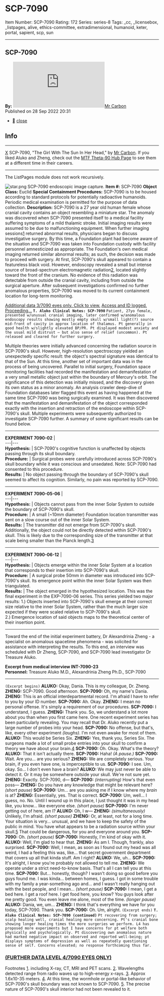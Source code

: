 # SCP-7090
Item Number: SCP-7090
Rating: 172
Series: series-8
Tags: _cc, _licensebox, _listpages, alive, ethics-committee, extradimensional, humanoid, keter, portal, sapient, scp, sun

---

SCP-7090  
---  
**By:** [![Mr Carbon](https://www.wikidot.com/avatar.php?userid=1707431&amp;size=small&amp;timestamp=1751246160)](http://www.wikidot.com/user:info/mr-carbon)[Mr Carbon](http://www.wikidot.com/user:info/mr-carbon)  
Published on 28 Sep 2022 20:31  
  

  * [](javascript:;)
[close](javascript:;)
## Info
* * *
[X](javascript:;)
SCP-7090, "The Girl With The Sun In Her Head," by [Mr Carbon](/mr-carbon-personnel-file).
If you liked Aluko and Zheng, check out the [MTF Theta-90 Hub Page](/mtf-theta-90-hub-page) to see them at a different time in their careers.
* * *

The ListPages module does not work recursively.
  

![star.png](https://scp-wiki.wdfiles.com/local--files/fragment:scp-7090-0/star.png)
SCP-7090 endoscopic image capture.
**Item #:** SCP-7090
**Object Class:** Euclid
**Special Containment Procedures:** SCP-7090 is to be housed according to standard protocols for potentially radioactive humanoids. Periodic medical examination is permitted for the purpose of data collection.
**Description:** SCP-7090 is a 27 year old human female whose cranial cavity contains an object resembling a miniature star.
The anomaly was discovered when SCP-7090 presented itself to a medical facility suffering symptoms of a mild thalamic stroke. Initial imaging results were assumed to be due to malfunctioning equipment. When further imaging sessions[1](javascript:;) returned abnormal results, physicians began to discuss investigative surgery. By this time, a Foundation plant had become aware of the situation and SCP-7090 was taken into Foundation custody with facility personnel amnesticized as appropriate.
The Foundation's own medical imaging returned similar abnormal results; as such, the decision was made to proceed with surgery. At first, SCP-7090's skull appeared to contain a featureless black void. However, endoscopy revealed a small but intense source of broad-spectrum electromagnetic radiation[2](javascript:;), located slightly toward the front of the cranium. No evidence of this radiation was detectable from outside the cranial cavity, including from outside the surgical aperture.
After subsequent investigations confirmed no further anomalous properties, SCP-7090 was moved to its current containment location for long-term monitoring.
  
  

[Additional data 3/7090 eyes only. Click to view.](javascript:;)
[Access and ID logged. Proceeding...](javascript:;)
**`T. Aluko Clinical Notes: SCP-7090`**
`Patient, 27yo female, presented w/unusual cranial imaging, later confirmed w/anomalous endoscopy results showing mostly empty skull w/small light(?) source mid-front of cavity in approx location of thalamus. Pt generally in good health w/slightly elevated BP/PR. Pt displayed modest anxiety and the usual mild distrust — but also sense of relief (uncommon). Pt released and cleared for further surgery.`
  
  
Multiple theories were initially advanced concerning the radiation source in SCP-7090's skull. However, high-resolution spectroscopy yielded an unexpectedly specific result: the object's spectral signature was identical to that of the Sun.
At this time, another set of important data was in the process of being uncovered. Parallel to initial surgery, Foundation space monitoring facilities had recorded the manifestation and demanifestation of a very small metallic object just within the boundary of Mercury's orbit. The significance of this detection was initially missed, and the discovery given its own status as a minor anomaly. An analysis crawler deep-dive of Foundation databases later flagged this event as having happened at the same time SCP-7090 was being surgically examined. It was then discovered that the manifestation and demanifestation of the object corresponded exactly with the insertion and retraction of the endoscope within SCP-7090's skull.
Multiple experiments were subsequently authorized to investigate SCP-7090 further. A summary of some significant results can be found below.
* * *
**EXPERIMENT 7090-02** |   
---|---  
**Hypothesis:** | SCP-7090's cognitive function is unaffected by objects passing through its skull boundary.  
**Procedure:** | Surgical probes were carefully introduced across SCP-7090's skull boundary while it was conscious and unsedated. Note: SCP-7090 had consented to this procedure.  
**Results:** | No object passing through the boundary of SCP-7090's skull seemed to affect its cognition. Similarly, no pain was reported by SCP-7090.  
* * *
**EXPERIMENT 7090-05-06** |   
---|---  
**Hypothesis:** | Objects cannot pass from the inner Solar System to outside the boundary of SCP-7090's skull.  
**Procedure:** | A small (~10mm diameter) Foundation location transmitter was sent on a slow course out of the inner Solar System.  
**Results:** |  The transmitter did not emerge from SCP-7090's skull. Additionally, the object could not be directly detected within SCP-7090's skull. This is likely due to the corresponding size of the transmitter at that scale being smaller than the Planck length.[3](javascript:;)  
* * *
**EXPERIMENT 7090-06-12** |   
---|---  
**Hypothesis:** | Objects emerge within the inner Solar System at a location that corresponds to their insertion into SCP-7090's skull.  
**Procedure:** | A surgical probe 50mm in diameter was introduced into SCP-7090's skull. Its emergence point within the inner Solar System was then triangulated.  
**Results:** |  The object emerged in the hypothesized location. This was the final experiment in the EXP-7090-06 series. This series yielded two major results: 1.) Objects inserted into SCP-7090's skull emerge at their correct size relative to the inner Solar System, rather than the much larger size expected if they were scaled relative to SCP-7090's skull.  
2.) Emergence location of said objects maps to the theoretical center of their insertion point.  
* * *
  
  
  
Toward the end of the initial experiment battery, Dr Alexandrinia Zheng - a specialist on anomalous spacetime phenomena - was solicited for assistance with interpreting the results. To this end, an interview was scheduled with Dr Zheng, SCP-7090, and SCP-7090 lead investigator Dr Treasure Aluko.
  

**Excerpt from medical interview INT-7090-23**  
**Personnel:** Treasure Aluko M.D., Alexandrinia Zheng Ph.D., SCP-7090
* * *
`(Excerpt begins)`
**ALUKO:** Okay, Dania. This is my colleague, Dr. Zheng.
**ZHENG:** SCP-7090. Good afternoon.
**SCP-7090:** Oh, my name's Dania.
**ZHENG:** This is an official interdepartmental record. I'm afraid I have to refer to you by your ID number.
**SCP-7090:** Ah. Okay.
**ZHENG:** I mean no personal offense. It's simply a requirement of our procedures.
**SCP-7090:** I understand, I guess.
**ZHENG:** Thank you. So, we understand a lot more about you than when you first came here. One recent experiment series has been particularly revealing. You may recall that Dr. Aluko recently put a large number of probes into your head.
**SCP-7090:** No offense, but that's, like, every other experiment _(laughs)_. I'm not even awake for most of them.
**ALUKO:** This would be Series Six.
**ZHENG:** Yes, thank you, Series Six. The surgeons made a lot of small probe entries into your skull to confirm a theory we have about your brain.[4](javascript:;)
**SCP-7090:** Oh. Okay. What's the theory?
**ALUKO:** That it isn't actually there.
**SCP-7090:** Haha!
_(A pause.)_
**SCP-7090:** Wait. Are you… are you serious?
**ZHENG:** We are completely serious. Your brain, if you even have one, is imperceptible to us.
**SCP-7090:** I see. Um, okay. So… I don't even have a brain?
**ALUKO:** We may just never be able to detect it. Or it may be somewhere outside your skull. We're not sure yet.
**ZHENG:** Exactly. SCP-7090, d—
**SCP-7090:** _(interrupting)_ How's that even poss—
**ZHENG:** Do you have any knowledge that might be relevant here?
_(short pause)_
**SCP-7090:** Um… are you asking me if I know where my _brain_ is at?
**ZHENG:** Essentially, yes. That is correct.
**SCP-7090:** Um, well… I guess, no. No. Until I wound up in this place, I just thought it was in my head like, you know… like everyone else.
_(short pause)_
**SCP-7090:** I'm never getting out of here, am I?
**ALUKO:** Oh, I w—
**ZHENG:** _(simultaneously)_ Unlikely, I'm afraid.
_(short pause)_
**ZHENG:** Or, at least, not for a long time. Your situation is very… unusual, and we have to keep the safety of the public in mind. You have what appears to be a radiation source within your skull.[5](javascript:;) That could be dangerous, for you and everyone around you.
**SCP-7090:** Oh.
_(short pause)_
**SCP-7090:** Honestly, I'm kind of okay with it.
**ALUKO:** Well, I'm glad to hear that.
**ZHENG:** As am I. Though, frankly, also surprised.
**SCP-7090:** Well, I mean, as soon as I found out my head was all weird, I had a feeling this was, like… that secret government department that covers up all that kinda stuff. Am I right?
**ALUKO:** We, uh…
**SCP-7090:** It's alright, I know you're probably not allowed to tell me.
**ZHENG:** We operate under a strict need-to-know basis. That's all I can tell you at this time.
**SCP-7090:** But… honestly, though? I wasn't doing so good before you guys found me. I was kinda… between homes, I guess. I got in some trouble with my family a year-something ago and… and I wasn't really hanging out with the best people, and I mean…
_(short pause)_
**SCP-7090:** I mean, I get a bed here. I get a roof here. I get food here, you know? You guys look after me pretty good. You even leave me alone, most of the time.
_(longer pause)_
**ALUKO:** Dania, we, um…
**ZHENG:** I think that's everything we have for you today, SCP-7090. Thank you.
**SCP-7090:** Oh. Um, alright.
`(Excerpt ends)`
**`T. Aluko Clinical Notes: SCP-7090 (continued)`**
`Pt recovering from surgery; scalp healing well, cranial healing more concerning. Pt's cranial bone showing longer healing times the more surgeries we perform. L4 has proposed more experiments but I have concerns for pt welfare both physically and psychologically. Pt discovering own anomalous nature had marked negative impact on observed and reported well-being; pt displays symptoms of depression as well as repeatedly questioning sense of self. Concerns elevated; no response forthcoming thus far.`
### [(FURTHER DATA LEVEL 4/7090 EYES ONLY)](https://scp-wiki.wikidot.com/scp-7090/offset/1)
  
  
  
  

Footnotes
[1](javascript:;). including X-ray, CT, MRI and PET scans.
[2](javascript:;). Wavelengths detected range from radio waves up to high-energy x-rays.
[3](javascript:;). Approx 1.6x10-35 meters.
[4](javascript:;). At this time, the wormhole or portal-like behavior of SCP-7090's skull boundary was not known to SCP-7090.
[5](javascript:;). The precise nature of SCP-7090's skull interior had not been revealed to it.